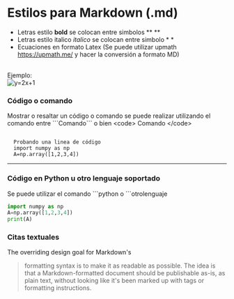 # Estilos para Markdown (.md)
- Letras estilo **bold** se colocan entre simbolos ** **
- Letras estilo italico *italico* se colocan entre simbolo * *
- Ecuaciones en formato Latex (Se puede utilizar upmath https://upmath.me/ y hacer la conversión a formato MD)
<br>
Ejemplo:
<br>
<img src="https://i.upmath.me/svg/%20y%3D2x%2B1%20" alt=" y=2x+1 " />


### Código o comando
Mostrar o resaltar un código o comando se puede realizar utilizando el comando entre \```Comando``` o bien 
\<code> Comando \</code>

<code> 
  Probando una linea de código
  import numpy as np
  A=np.array([1,2,3,4])
</code>

- - - 
### Código en Python u otro lenguaje soportado 
Se puede utilizar el comando \```python o \```otrolenguaje

```python
import numpy as np
A=np.array([1,2,3,4])
print(A)
```

### Citas textuales

The overriding design goal for Markdown's
> formatting syntax is to make it as readable
> as possible. The idea is that a
> Markdown-formatted document should be
> publishable as-is, as plain text, without
> looking like it's been marked up with tags
> or formatting instructions.